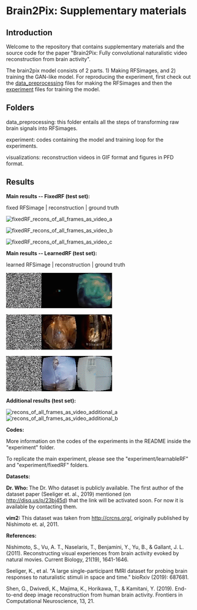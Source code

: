 # Brain2Pix: Supplementary materials

## Introduction
Welcome to the repository that contains supplementary materials and the source code for the paper "Brain2Pix: Fully convolutional naturalistic video reconstruction from brain activity".

The brain2pix model consists of 2 parts. 1) Making RFSimages, and 2) training the GAN-like model. For reproducing the experiment, first check out the [data_preprocessing](data_preprocessing/README.md) files for making the RFSimages and then the [experiment](experiment/README.md) files for training the model.

## Folders
data_preprocessing: this folder entails all the steps of transforming raw brain signals into RFSimages.

experiment: codes containing the model and training loop for the experiments.

visualizations: reconstruction videos in GIF format and figures in PFD format.

## Results

<b>Main results -- FixedRF (test set):</b>

fixed RFSimage | reconstruction | ground truth

![fixedRF_recons_of_all_frames_as_video_a](/visualizations/recons_fixed_of_all_frames_as_video_a.gif)


![fixedRF_recons_of_all_frames_as_video_b](/visualizations/recons_fixed_of_all_frames_as_video_b.gif)


![fixedRF_recons_of_all_frames_as_video_c](/visualizations/recons_fixed_of_all_frames_as_video_c.gif)


<b>Main results -- LearnedRF (test set):</b>

learned RFSimage | reconstruction | ground truth

![learnedRF_recons_of_all_frames_as_video_a](/visualizations/recons_of_all_frames_as_video_a.gif)


![learned_RF_recons_of_all_frames_as_video_b](/visualizations/recons_of_all_frames_as_video_b.gif)


![learned_RF_recons_of_all_frames_as_video_c](/visualizations/recons_of_all_frames_as_video_c.gif)


<b>Additional results (test set):</b>

![recons_of_all_frames_as_video_additional_a](/visualizations/recons_of_all_frames_as_video_additional_a.gif)
![recons_of_all_frames_as_video_additional_b](/visualizations/recons_of_all_frames_as_video_additional_b.gif)
    
<b>Codes: </b>

More information on the codes of the experiments in the README inside the "experiment" folder.


To replicate the main experiment, please see the "experiment/learnableRF" and "experiment/fixedRF" folders.

    
    
<b>Datasets:</b>

<b> Dr. Who: </b> The Dr. Who dataset is publicly available. The first author of the dataset paper (Seeliger et. al., 2019) mentioned (on http://disq.us/p/23bj45d) that the link will be activated soon. For now it is available by contacting them. 



<b> vim2: </b> This dataset was taken from http://crcns.org/, originally published by Nishimoto et. al, 2011.

<b> References: </b>

Nishimoto, S., Vu, A. T., Naselaris, T., Benjamini, Y., Yu, B., & Gallant, J. L. (2011). Reconstructing visual experiences from brain activity evoked by natural movies. Current Biology, 21(19), 1641-1646.


Seeliger, K., et al. "A large single-participant fMRI dataset for probing brain responses to naturalistic stimuli in space and time." bioRxiv (2019): 687681.


Shen, G., Dwivedi, K., Majima, K., Horikawa, T., & Kamitani, Y. (2019). End-to-end deep image reconstruction from human brain activity. Frontiers in Computational Neuroscience, 13, 21.




    
